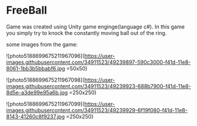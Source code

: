 # FreeBall
Game was created using Unity game enginge(language c#). In this game you simply try to  knock the constantly moving ball out of the ring.

some images from the game:


![photo5188699675211967096](https://user-images.githubusercontent.com/34911523/49239897-590c3000-f41d-11e8-8061-1bb3b5bbabf6.jpg =50x50)


![photo5188699675211967098](https://user-images.githubusercontent.com/34911523/49239923-688b7900-f41d-11e8-8d5e-a3de99e95a6b.jpg =250x250)


![photo5188699675211967099](https://user-images.githubusercontent.com/34911523/49239929-6f19f080-f41d-11e8-8143-41260c8f9237.jpg =250x250)
